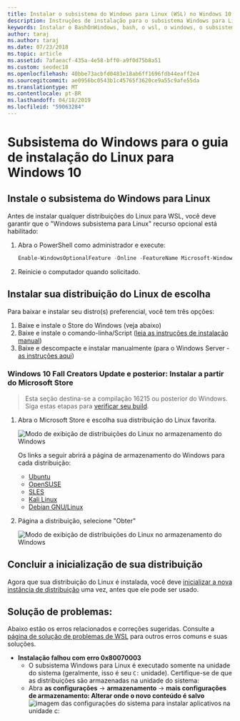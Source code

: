 ```yaml
---
title: Instalar o subsistema do Windows para Linux (WSL) no Windows 10
description: Instruções de instalação para o subsistema Windows para Linux no Windows 10.
keywords: Instalar o BashOnWindows, bash, o wsl, o windows, o subsistema do windows para linux, windowssubsystem, ubuntu, debian, suse, windows 10,
author: taraj
ms.author: taraj
ms.date: 07/23/2018
ms.topic: article
ms.assetid: 7afaeacf-435a-4e58-bff0-a9f0d75b8a51
ms.custom: seodec18
ms.openlocfilehash: 40bbe73acbfd0483e18ab6ff1696fdb44eaff2e4
ms.sourcegitcommit: ae0956bc0543b1c45765f3620ce9a55c9afe55da
ms.translationtype: MT
ms.contentlocale: pt-BR
ms.lasthandoff: 04/18/2019
ms.locfileid: "59063284"
---
```

# <a name="windows-subsystem-for-linux-installation-guide-for-windows-10"></a>Subsistema do Windows para o guia de instalação do Linux para Windows 10

## <a name="install-the-windows-subsystem-for-linux"></a>Instale o subsistema do Windows para Linux

Antes de instalar qualquer distribuições do Linux para WSL, você deve garantir que o "Windows subsistema para Linux" recurso opcional está habilitado:

1. Abra o PowerShell como administrador e execute:
    ```powershell
    Enable-WindowsOptionalFeature -Online -FeatureName Microsoft-Windows-Subsystem-Linux
    ```

2. Reinicie o computador quando solicitado.

## <a name="install-your-linux-distribution-of-choice"></a>Instalar sua distribuição do Linux de escolha
Para baixar e instalar seu distro(s) preferencial, você tem três opções:
1. Baixe e instale o Store do Windows (veja abaixo)
1. Baixe e instale o comando-linha/Script ([leia as instruções de instalação manual](install-manual.md))
1. Baixe e descompacte e instalar manualmente (para o Windows Server - [as instruções aqui](install-on-server.md))

### <a name="windows-10-fall-creators-update-and-later-install-from-the-microsoft-store"></a>Windows 10 Fall Creators Update e posterior: Instalar a partir do Microsoft Store

> Esta seção destina-se a compilação 16215 ou posterior do Windows.  Siga estas etapas para [verificar seu build](troubleshooting.md#check-your-build-number). 

1. Abra o Microsoft Store e escolha sua distribuição do Linux favorita.

    ![Modo de exibição de distribuições do Linux no armazenamento do Windows](media/store.png)

    Os links a seguir abrirá a página de armazenamento do Windows para cada distribuição:

    * [Ubuntu](https://www.microsoft.com/store/p/ubuntu/9nblggh4msv6)
    * [OpenSUSE](https://www.microsoft.com/store/apps/9njvjts82tjx)
    * [SLES](https://www.microsoft.com/store/apps/9p32mwbh6cns)
    * [Kali Linux](https://www.microsoft.com/store/apps/9PKR34TNCV07)
    * [Debian GNU/Linux](https://www.microsoft.com/store/apps/9MSVKQC78PK6)

1. Página a distribuição, selecione "Obter"

    ![Modo de exibição de distribuições do Linux no armazenamento do Windows](media/UbuntuStore.png)

## <a name="complete-initialization-of-your-distro"></a>Concluir a inicialização de sua distribuição
Agora que sua distribuição do Linux é instalada, você deve [inicializar a nova instância de distribuição](initialize-distro.md) uma vez, antes que ele pode ser usado.

## <a name="troubleshooting"></a>Solução de problemas: 

Abaixo estão os erros relacionados e correções sugeridas. Consulte a [página de solução de problemas de WSL](troubleshooting.md) para outros erros comuns e suas soluções.

* **Instalação falhou com erro 0x80070003**
    * O subsistema Windows para Linux é executado somente na unidade do sistema (geralmente, isso é seu `C:` unidade). Certifique-se de que as distribuições são armazenadas na unidade do sistema:  
    * Abra **as configurações** -> **armazenamento** -> **mais configurações de armazenamento: Alterar onde o novo conteúdo é salvo**
    ![imagem das configurações do sistema para instalar aplicativos na unidade c:](media/AppStorage.png)
